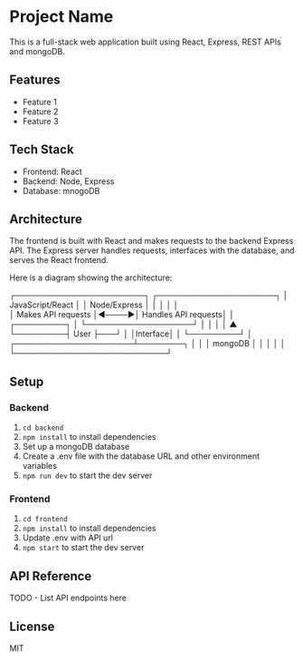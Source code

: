 # Project Name

This is a full-stack web application built using React, Express, REST APIs and mongoDB.

## Features

- Feature 1
- Feature 2
- Feature 3

## Tech Stack

- Frontend: React
- Backend: Node, Express
- Database: mnogoDB

## Architecture

The frontend is built with React and makes requests to the backend Express API. The Express server handles requests, interfaces with the database, and serves the React frontend.

Here is a diagram showing the architecture:

┌───────────────────────┐         ┌─────────────────────┐
│ JavaScript/React      │         │   Node/Express      │
│                       │         │                     │  
│  Makes API requests   │◀────▶│  Handles API requests│
│         ┌─────────┐   │         └───────────────────┘
│         │         │   │                   ▲
└─────────┤  User   ├───┘                   │
         │Interface│                       │
         └─────────┘                       │
                     ┌─────────────────────┴────────┐
                     │                           │
                     │       mongoDB          │ 
                     │                           │
                     │                           │
                     └───────────────────────────┘

## Setup


### Backend

1. `cd backend`
2. `npm install` to install dependencies
3. Set up a mongoDB database
4. Create a .env file with the database URL and other environment variables
5. `npm run dev` to start the dev server

### Frontend

1. `cd frontend`
2. `npm install` to install dependencies
3. Update .env with API url
4. `npm start` to start the dev server

## API Reference

TODO - List API endpoints here

## License

MIT
